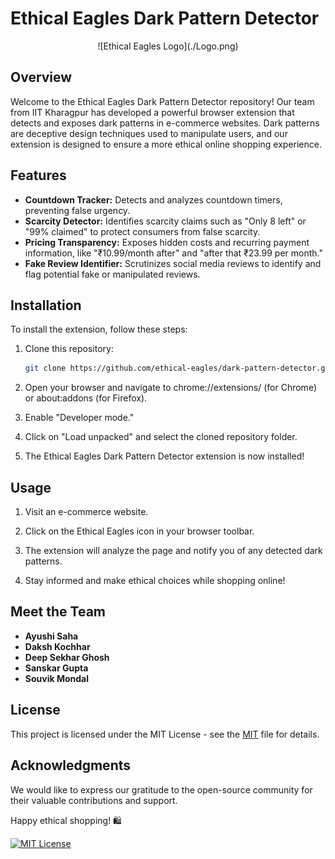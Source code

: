 # Ethical Eagles Dark Pattern Detector

<div align="center">
    ![Ethical Eagles Logo](./Logo.png)
</div>

## Overview

Welcome to the Ethical Eagles Dark Pattern Detector repository! Our team from IIT Kharagpur has developed a powerful browser extension that detects and exposes dark patterns in e-commerce websites. Dark patterns are deceptive design techniques used to manipulate users, and our extension is designed to ensure a more ethical online shopping experience.

## Features

- **Countdown Tracker:** Detects and analyzes countdown timers, preventing false urgency.
- **Scarcity Detector:** Identifies scarcity claims such as "Only 8 left" or "99% claimed" to protect consumers from false scarcity.
- **Pricing Transparency:** Exposes hidden costs and recurring payment information, like "₹10.99/month after" and "after that ₹23.99 per month."
- **Fake Review Identifier:** Scrutinizes social media reviews to identify and flag potential fake or manipulated reviews.

## Installation

To install the extension, follow these steps:

1. Clone this repository:

   ```bash
   git clone https://github.com/ethical-eagles/dark-pattern-detector.git
   ```

2. Open your browser and navigate to chrome://extensions/ (for Chrome) or about:addons (for Firefox).

3. Enable "Developer mode."

4. Click on "Load unpacked" and select the cloned repository folder.

5. The Ethical Eagles Dark Pattern Detector extension is now installed!

## Usage

1. Visit an e-commerce website.

2. Click on the Ethical Eagles icon in your browser toolbar.

3. The extension will analyze the page and notify you of any detected dark patterns.

4. Stay informed and make ethical choices while shopping online!

## Meet the Team

- **Ayushi Saha**
- **Daksh Kochhar**
- **Deep Sekhar Ghosh**
- **Sanskar Gupta**
- **Souvik Mondal**

## License

This project is licensed under the MIT License - see the [MIT](https://choosealicense.com/licenses/mit/) file for details.

## Acknowledgments

We would like to express our gratitude to the open-source community for their valuable contributions and support.

Happy ethical shopping! 🛍️

[![MIT License](https://img.shields.io/badge/License-MIT-blue.svg)](LICENSE)
